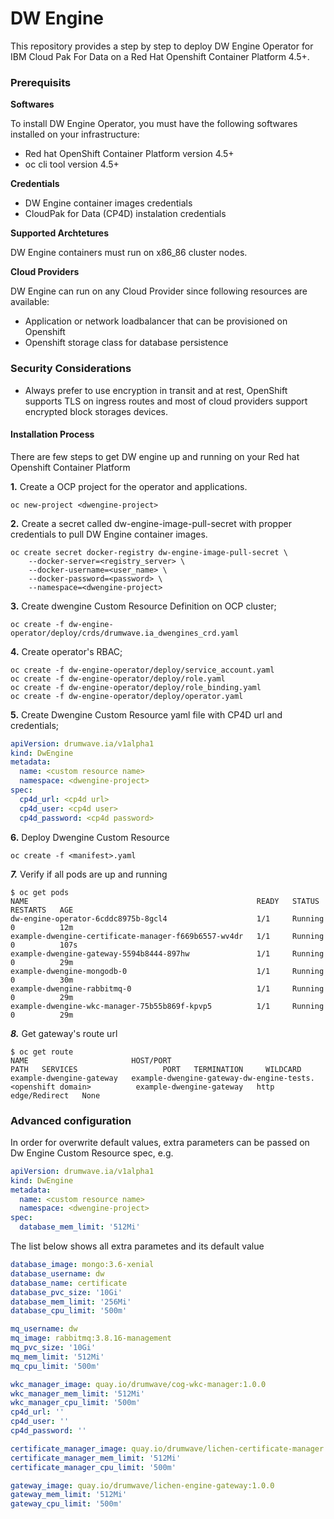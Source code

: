 # DW Engine

This repository provides a step by step to deploy DW Engine Operator for IBM Cloud Pak For Data on a Red Hat Openshift Container Platform 4.5+.

### Prerequisits

**Softwares**

To install DW Engine Operator, you must have the following softwares installed on your infrastructure:

* Red hat OpenShift Container Platform version 4.5+
* oc cli tool version 4.5+

**Credentials**
* DW Engine container images credentials
* CloudPak for Data (CP4D) instalation credentials

**Supported Archtetures**

DW Engine containers must run on x86_86 cluster nodes.

**Cloud Providers**

DW Engine can run on any Cloud Provider since following resources are available:

- Application or network loadbalancer that can be provisioned on Openshift
- Openshift storage class for database persistence

### Security Considerations

- Always prefer to use encryption in transit and at rest, OpenShift supports TLS on ingress routes and most of cloud providers support encrypted block storages devices.

#### Installation Process

There are few steps to get DW engine up and running on your Red hat Openshift Container Platform

**1.** Create a OCP project for the operator and applications.

```shell
oc new-project <dwengine-project>
```

**2.** Create a secret called dw-engine-image-pull-secret with propper credentials to pull DW Engine container images.

```shell
oc create secret docker-registry dw-engine-image-pull-secret \
    --docker-server=<registry_server> \
    --docker-username=<user_name> \
    --docker-password=<password> \
    --namespace=<dwengine-project>
```

**3.** Create dwengine Custom Resource Definition on OCP cluster;

```shell
oc create -f dw-engine-operator/deploy/crds/drumwave.ia_dwengines_crd.yaml
```

**4.** Create operator's RBAC;

```shell
oc create -f dw-engine-operator/deploy/service_account.yaml
oc create -f dw-engine-operator/deploy/role.yaml
oc create -f dw-engine-operator/deploy/role_binding.yaml
oc create -f dw-engine-operator/deploy/operator.yaml
```

**5.** Create Dwengine Custom Resource yaml file with CP4D url and credentials;

```yaml
apiVersion: drumwave.ia/v1alpha1
kind: DwEngine
metadata:
  name: <custom resource name>
  namespace: <dwengine-project>
spec:
  cp4d_url: <cp4d url>
  cp4d_user: <cp4d user>
  cp4d_password: <cp4d password>
```

**6.** Deploy Dwengine Custom Resource

```shell
oc create -f <manifest>.yaml
```

***7.*** Verify if all pods are up and running
```shell
$ oc get pods
NAME                                                   READY   STATUS    RESTARTS   AGE
dw-engine-operator-6cddc8975b-8gcl4                    1/1     Running   0          12m
example-dwengine-certificate-manager-f669b6557-wv4dr   1/1     Running   0          107s
example-dwengine-gateway-5594b8444-897hw               1/1     Running   0          29m
example-dwengine-mongodb-0                             1/1     Running   0          30m
example-dwengine-rabbitmq-0                            1/1     Running   0          29m
example-dwengine-wkc-manager-75b55b869f-kpvp5          1/1     Running   0          29m
```

***8.*** Get gateway's route url
```shell
$ oc get route
NAME                       HOST/PORT                                                                                                                    PATH   SERVICES                   PORT   TERMINATION     WILDCARD
example-dwengine-gateway   example-dwengine-gateway-dw-engine-tests.<openshift domain>          example-dwengine-gateway   http   edge/Redirect   None
```

### Advanced configuration

In order for overwrite default values, extra parameters can be passed on Dw Engine Custom Resource spec, e.g.

```yaml
apiVersion: drumwave.ia/v1alpha1
kind: DwEngine
metadata:
  name: <custom resource name>
  namespace: <dwengine-project>
spec:
  database_mem_limit: '512Mi'
```

The list below shows all extra parametes and its default value

```yaml
database_image: mongo:3.6-xenial
database_username: dw
database_name: certificate
database_pvc_size: '10Gi'
database_mem_limit: '256Mi'
database_cpu_limit: '500m'

mq_username: dw
mq_image: rabbitmq:3.8.16-management
mq_pvc_size: '10Gi'
mq_mem_limit: '512Mi'
mq_cpu_limit: '500m'

wkc_manager_image: quay.io/drumwave/cog-wkc-manager:1.0.0
wkc_manager_mem_limit: '512Mi'
wkc_manager_cpu_limit: '500m'
cp4d_url: ''
cp4d_user: ''
cp4d_password: ''

certificate_manager_image: quay.io/drumwave/lichen-certificate-manager:1.0.0
certificate_manager_mem_limit: '512Mi'
certificate_manager_cpu_limit: '500m'

gateway_image: quay.io/drumwave/lichen-engine-gateway:1.0.0
gateway_mem_limit: '512Mi'
gateway_cpu_limit: '500m'
```